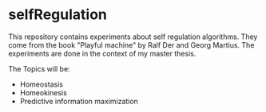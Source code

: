 # selfRegulation
This repository contains experiments about self regulation algorithms.
They come from the book "Playful machine" by Ralf Der and Georg Martius.
The experiments are done in the context of my master thesis.

The Topics will be:
- Homeostasis
- Homeokinesis
- Predictive information maximization
